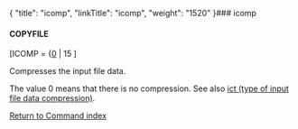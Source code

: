 {
    "title": "icomp",
    "linkTitle": "icomp",
    "weight": "1520"
}### <span id="icomp"></span>icomp

#### COPYFILE

\[ICOMP = {<u>0</u> | 15 \]

Compresses the input file data.

The value 0 means that there is no compression. See also [ict (type of input file data compression)](ict).

[Return to Command index](../)
